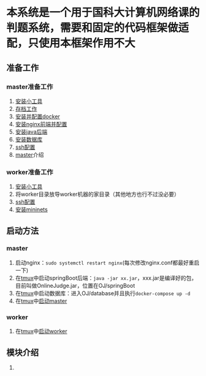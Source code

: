 # 本系统是一个用于国科大计算机网络课的判题系统，需要和固定的代码框架做适配，只使用本框架作用不大

## 准备工作
### master准备工作
1. [安装小工具](./Readme/other.md)
2. [存档工作](./Readme/archive.md)
4. [安装并配置docker](./Readme/docker.md)
5. [安装nginx前端并配置](./Readme/nginx.md)
6. [安装java后端](./Readme/springBoot.md)
7. [安装数据库](./Readme/database.md)
8. [ssh配置](./Readme/ssh.md)
9. [master](./Readme/master.md)介绍

### worker准备工作
1. [安装小工具](./Readme/other.md)
2. 将worker目录放导worker机器的家目录（其他地方也行不过没必要）
3. [ssh配置](./Readme/ssh.md)
4. [安装mininets](./Readme/mininet.md)

## 启动方法
### master
1. 启动nginx：`sudo systemctl restart nginx`(每次修改nginx.conf都最好重启一下)
2. 在[tmux](./Readme/tmux.md)中启动springBoot后端：`java -jar xx.jar`，xxx.jar是编译好的包，目前叫做OnlineJudge.jar，位置在OJ/springBoot
3. 在[tmux](./Readme/tmux.md)中启动数据库：进入OJ/database并且执行`docker-compose up -d`
4. 在[tmux](./Readme/tmux.md)中[启动master](./Readme/master.md)

### worker
1. 在[tmux](./Readme/tmux.md)中[启动worker](./Readme/worker.md)

## 模块介绍
1. 